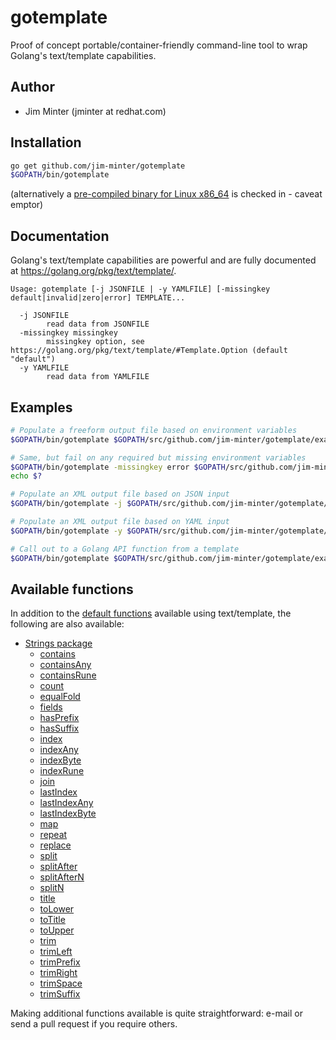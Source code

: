 # gotemplate

Proof of concept portable/container-friendly command-line tool to wrap Golang's
text/template capabilities.

## Author

- Jim Minter (jminter at redhat.com)

## Installation

```bash
go get github.com/jim-minter/gotemplate
$GOPATH/bin/gotemplate
```

(alternatively a [pre-compiled binary for Linux x86_64](bin/gotemplate) is checked in - caveat emptor)

## Documentation

Golang's text/template capabilities are powerful and are fully documented at
https://golang.org/pkg/text/template/.

```
Usage: gotemplate [-j JSONFILE | -y YAMLFILE] [-missingkey default|invalid|zero|error] TEMPLATE...

  -j JSONFILE
    	read data from JSONFILE
  -missingkey missingkey
    	missingkey option, see https://golang.org/pkg/text/template/#Template.Option (default "default")
  -y YAMLFILE
    	read data from YAMLFILE
```

## Examples

```bash
# Populate a freeform output file based on environment variables
$GOPATH/bin/gotemplate $GOPATH/src/github.com/jim-minter/gotemplate/examples/example1.tmpl

# Same, but fail on any required but missing environment variables
$GOPATH/bin/gotemplate -missingkey error $GOPATH/src/github.com/jim-minter/gotemplate/examples/example1.tmpl
echo $?

# Populate an XML output file based on JSON input
$GOPATH/bin/gotemplate -j $GOPATH/src/github.com/jim-minter/gotemplate/examples/example2.json $GOPATH/src/github.com/jim-minter/gotemplate/examples/example2.tmpl

# Populate an XML output file based on YAML input
$GOPATH/bin/gotemplate -y $GOPATH/src/github.com/jim-minter/gotemplate/examples/example2.yaml $GOPATH/src/github.com/jim-minter/gotemplate/examples/example2.tmpl

# Call out to a Golang API function from a template
$GOPATH/bin/gotemplate $GOPATH/src/github.com/jim-minter/gotemplate/examples/example3.tmpl
```

## Available functions

In addition to the [default functions](https://golang.org/pkg/text/template/#hdr-Functions) available using text/template, the following are also available:

- [Strings package](https://golang.org/pkg/strings/)
  - [contains](https://golang.org/pkg/strings/#Contains)
  - [containsAny](https://golang.org/pkg/strings/#ContainsAny)
  - [containsRune](https://golang.org/pkg/strings/#ContainsRune)
  - [count](https://golang.org/pkg/strings/#Count)
  - [equalFold](https://golang.org/pkg/strings/#EqualFold)
  - [fields](https://golang.org/pkg/strings/#Fields)
  - [hasPrefix](https://golang.org/pkg/strings/#HasPrefix)
  - [hasSuffix](https://golang.org/pkg/strings/#HasSuffix)
  - [index](https://golang.org/pkg/strings/#Index)
  - [indexAny](https://golang.org/pkg/strings/#IndexAny)
  - [indexByte](https://golang.org/pkg/strings/#IndexByte)
  - [indexRune](https://golang.org/pkg/strings/#IndexRune)
  - [join](https://golang.org/pkg/strings/#Join)
  - [lastIndex](https://golang.org/pkg/strings/#LastIndex)
  - [lastIndexAny](https://golang.org/pkg/strings/#LastIndexAny)
  - [lastIndexByte](https://golang.org/pkg/strings/#LastIndexByte)
  - [map](https://golang.org/pkg/strings/#Map)
  - [repeat](https://golang.org/pkg/strings/#Repeat)
  - [replace](https://golang.org/pkg/strings/#Replace)
  - [split](https://golang.org/pkg/strings/#Split)
  - [splitAfter](https://golang.org/pkg/strings/#SplitAfter)
  - [splitAfterN](https://golang.org/pkg/strings/#SplitAfterN)
  - [splitN](https://golang.org/pkg/strings/#SplitN)
  - [title](https://golang.org/pkg/strings/#Title)
  - [toLower](https://golang.org/pkg/strings/#ToLower)
  - [toTitle](https://golang.org/pkg/strings/#ToTitle)
  - [toUpper](https://golang.org/pkg/strings/#ToUpper)
  - [trim](https://golang.org/pkg/strings/#Trim)
  - [trimLeft](https://golang.org/pkg/strings/#TrimLeft)
  - [trimPrefix](https://golang.org/pkg/strings/#TrimPrefix)
  - [trimRight](https://golang.org/pkg/strings/#TrimRight)
  - [trimSpace](https://golang.org/pkg/strings/#TrimSpace)
  - [trimSuffix](https://golang.org/pkg/strings/#TrimSuffix)

Making additional functions available is quite straightforward: e-mail or send a pull request if you require others.
